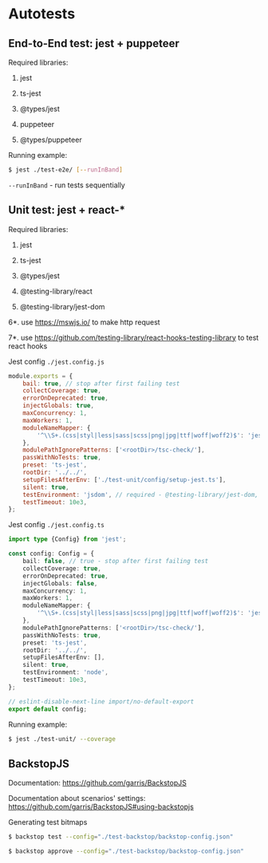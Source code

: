# Autotests

## End-to-End test: jest + puppeteer

Required libraries:
1. jest
2. ts-jest
3. @types/jest

4. puppeteer
5. @types/puppeteer

Running example:
```bash
$ jest ./test-e2e/ [--runInBand]
```

`--runInBand` - run tests sequentially


## Unit test: jest + react-*

Required libraries:
1. jest
2. ts-jest
3. @types/jest

4. @testing-library/react
5. @testing-library/jest-dom

6*. use https://mswjs.io/ to make http request

7*. use https://github.com/testing-library/react-hooks-testing-library to test react hooks

Jest config `./jest.config.js`
```javascript
module.exports = {
    bail: true, // stop after first failing test
    collectCoverage: true,
    errorOnDeprecated: true,
    injectGlobals: true,
    maxConcurrency: 1,
    maxWorkers: 1,
    moduleNameMapper: {
        '^\\S+.(css|styl|less|sass|scss|png|jpg|ttf|woff|woff2)$': 'jest-transform-stub',
    },
    modulePathIgnorePatterns: ['<rootDir>/tsc-check/'],
    passWithNoTests: true,
    preset: 'ts-jest',
    rootDir: '../../',
    setupFilesAfterEnv: ['./test-unit/config/setup-jest.ts'],
    silent: true,
    testEnvironment: 'jsdom', // required - @testing-library/jest-dom, 'node' | 'jsdom'
    testTimeout: 10e3,
};
```

Jest config `./jest.config.ts`
```typescript
import type {Config} from 'jest';

const config: Config = {
    bail: false, // true - stop after first failing test
    collectCoverage: true,
    errorOnDeprecated: true,
    injectGlobals: false,
    maxConcurrency: 1,
    maxWorkers: 1,
    moduleNameMapper: {
        '^\\S+.(css|styl|less|sass|scss|png|jpg|ttf|woff|woff2)$': 'jest-transform-stub',
    },
    modulePathIgnorePatterns: ['<rootDir>/tsc-check/'],
    passWithNoTests: true,
    preset: 'ts-jest',
    rootDir: '../../',
    setupFilesAfterEnv: [],
    silent: true,
    testEnvironment: 'node',
    testTimeout: 10e3,
};

// eslint-disable-next-line import/no-default-export
export default config;
```


Running example:
```bash
$ jest ./test-unit/ --coverage
```


## BackstopJS

Documentation: https://github.com/garris/BackstopJS

Documentation about scenarios' settings: https://github.com/garris/BackstopJS#using-backstopjs

Generating test bitmaps
```bash
$ backstop test --config="./test-backstop/backstop-config.json"
```

```bash
$ backstop approve --config="./test-backstop/backstop-config.json"
```
